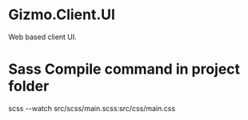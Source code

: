 # Gizmo.Client.UI
 Web based client UI.

# Sass Compile command in project folder
scss --watch  src/scss/main.scss:src/css/main.css
